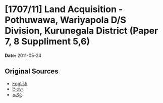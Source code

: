 # [1707/11] Land Acquisition - Pothuwawa, Wariyapola D/S Division, Kurunegala District (Paper 7, 8 Suppliment 5,6)

**Date:** 2011-05-24

## Original Sources

- [English](https://documents.gov.lk/view/extra-gazettes/2011/5/1707-11_E.pdf)
- [සිංහල](https://documents.gov.lk/view/extra-gazettes/2011/5/1707-11_S.pdf)
- [தமிழ்](https://documents.gov.lk/view/extra-gazettes/2011/5/1707-11_T.pdf)
